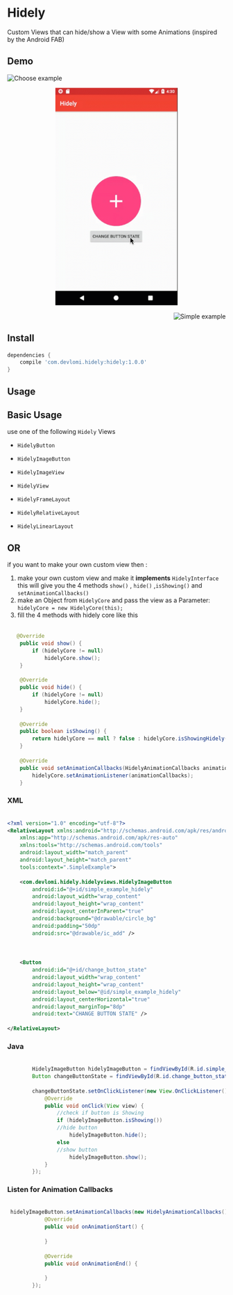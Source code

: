 # Hidely
Custom Views that can hide/show a View with some Animations (inspired by the Android FAB)


## Demo
<p align="left">
  <img src="etc/chooser-example.GIF" height="500" alt="Choose example" />
</p>

<p align="center">
  <img src="etc/simple-example.GIF" height="500" alt="Simple example" />
</p>

<p align="right">
  <img src="etc/scroll-example.GIF" height="500" alt="Simple example" />
</p>





## Install
```gradle
dependencies {
    compile 'com.devlomi.hidely:hidely:1.0.0'
}
```


## Usage

## Basic Usage
use one of the following `Hidely` Views 

* `HidelyButton`
* `HidelyImageButton`
* `HidelyImageView`
* `HidelyView`


* `HidelyFrameLayout`
* `HidelyRelativeLayout`
* `HidelyLinearLayout`

## OR 

if you want to make your own custom view then :

1. make your own custom view and make it **implements**  `HidelyInterface` this will give you the 4 methods `show()` , `hide()` ,`isShowing()` and `setAnimationCallbacks()`
2. make an Object from `HidelyCore` and pass the view as a Parameter:
`hidelyCore = new HidelyCore(this);`
3. fill the 4 methods with hidely core like this

```java

   @Override
    public void show() {
        if (hidelyCore != null)
            hidelyCore.show();
    }

    @Override
    public void hide() {
        if (hidelyCore != null)
            hidelyCore.hide();
    }

    @Override
    public boolean isShowing() {
        return hidelyCore == null ? false : hidelyCore.isShowingHidely();
    }

    @Override
    public void setAnimationCallbacks(HidelyAnimationCallbacks animationCallbacks) {
        hidelyCore.setAnimationListener(animationCallbacks);
    }

```

### XML

```xml

<?xml version="1.0" encoding="utf-8"?>
<RelativeLayout xmlns:android="http://schemas.android.com/apk/res/android"
    xmlns:app="http://schemas.android.com/apk/res-auto"
    xmlns:tools="http://schemas.android.com/tools"
    android:layout_width="match_parent"
    android:layout_height="match_parent"
    tools:context=".SimpleExample">

    <com.devlomi.hidely.hidelyviews.HidelyImageButton
        android:id="@+id/simple_example_hidely"
        android:layout_width="wrap_content"
        android:layout_height="wrap_content"
        android:layout_centerInParent="true"
        android:background="@drawable/circle_bg"
        android:padding="50dp"
        android:src="@drawable/ic_add" />



    <Button
        android:id="@+id/change_button_state"
        android:layout_width="wrap_content"
        android:layout_height="wrap_content"
        android:layout_below="@id/simple_example_hidely"
        android:layout_centerHorizontal="true"
        android:layout_marginTop="8dp"
        android:text="CHANGE BUTTON STATE" />

</RelativeLayout>


```


### Java

```java

        HidelyImageButton hidelyImageButton = findViewById(R.id.simple_example_hidely);
        Button changeButtonState = findViewById(R.id.change_button_state);

        changeButtonState.setOnClickListener(new View.OnClickListener() {
            @Override
            public void onClick(View view) {
                //check if button is Showing
                if (hidelyImageButton.isShowing())
                //hide button
                    hidelyImageButton.hide();
                else
                //show button
                    hidelyImageButton.show();
            }
        });

```

### Listen for Animation Callbacks

```java

 hidelyImageButton.setAnimationCallbacks(new HidelyAnimationCallbacks() {
            @Override
            public void onAnimationStart() {
                
            }

            @Override
            public void onAnimationEnd() {

            }
        });
        
```

